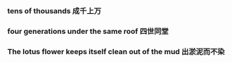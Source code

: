 ### tens of thousands   成千上万

### four generations under the same roof   四世同堂

### The lotus flower keeps itself clean out of the mud 出淤泥而不染

